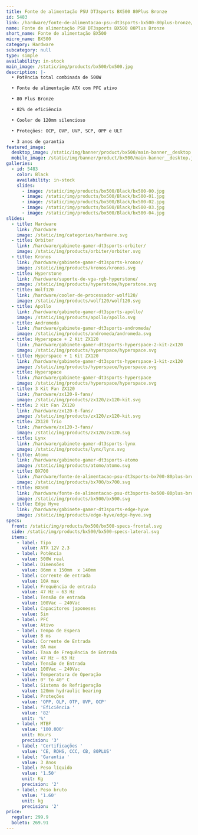 ```yaml
---
title: Fonte de alimentação PSU DT3sports BX500 80Plus Bronze
id: 5483
link: /hardware/fonte-de-alimentacao-psu-dt3sports-bx500-80plus-bronze/
name: Fonte de alimentação PSU DT3sports BX500 80Plus Bronze
short_name: Fonte de alimentação BX500
micro_name: BX500
category: Hardware
subcategory: null
type: simple
availability: in-stock
main_image: /static/img/products/bx500/bx500.jpg
description: |-
  • Potência total combinada de 500W

  • Fonte de alimentação ATX com PFC ativo

  • 80 Plus Bronze

  • 82% de eficiência

  • Cooler de 120mm silencioso

  • Proteções: OCP, OVP, UVP, SCP, OPP e ULT

  • 3 anos de garantia
featured_image:
  desktop_image: /static/img/banner/product/bx500/main-banner__desktop.jpg
  mobile_image: /static/img/banner/product/bx500/main-banner__desktop.jpg
galleries:
  - id: 5483
    color: Black
    availability: in-stock
    slides:
      - image: /static/img/products/bx500/Black/bx500-00.jpg
      - image: /static/img/products/bx500/Black/bx500-01.jpg
      - image: /static/img/products/bx500/Black/bx500-02.jpg
      - image: /static/img/products/bx500/Black/bx500-03.jpg
      - image: /static/img/products/bx500/Black/bx500-04.jpg
slides:
  - title: Hardware
    link: /hardware
    image: /static/img/categories/hardware.svg
  - title: Orbiter
    link: /hardware/gabinete-gamer-dt3sports-orbiter/
    image: /static/img/products/orbiter/orbiter.svg
  - title: Kronos
    link: /hardware/gabinete-gamer-dt3sports-kronos/
    image: /static/img/products/kronos/kronos.svg
  - title: Hyperstone
    link: /hardware/suporte-de-vga-rgb-hyperstone/
    image: /static/img/products/hyperstone/hyperstone.svg
  - title: Wolf120
    link: /hardware/cooler-de-processador-wolf120/
    image: /static/img/products/wolf120/wolf120.svg
  - title: Apollo
    link: /hardware/gabinete-gamer-dt3sports-apollo/
    image: /static/img/products/apollo/apollo.svg
  - title: Andromeda
    link: /hardware/gabinete-gamer-dt3sports-andromeda/
    image: /static/img/products/andromeda/andromeda.svg
  - title: Hyperspace + 2 Kit ZX120
    link: /hardware/gabinete-gamer-dt3sports-hyperspace-2-kit-zx120
    image: /static/img/products/hyperspace/hyperspace.svg
  - title: Hyperspace + 1 Kit ZX120
    link: /hardware/gabinete-gamer-dt3sports-hyperspace-1-kit-zx120
    image: /static/img/products/hyperspace/hyperspace.svg
  - title: Hyperspace
    link: /hardware/gabinete-gamer-dt3sports-hyperspace
    image: /static/img/products/hyperspace/hyperspace.svg
  - title: 3 Kit Fan ZX120
    link: /hardware/zx120-9-fans/
    image: /static/img/products/zx120/zx120-kit.svg
  - title: 2 Kit Fan ZX120
    link: /hardware/zx120-6-fans/
    image: /static/img/products/zx120/zx120-kit.svg
  - title: ZX120 Trio
    link: /hardware/zx120-3-fans/
    image: /static/img/products/zx120/zx120.svg
  - title: Lynx
    link: /hardware/gabinete-gamer-dt3sports-lynx
    image: /static/img/products/lynx/lynx.svg
  - title: Atomo
    link: /hardware/gabinete-gamer-dt3sports-atomo
    image: /static/img/products/atomo/atomo.svg
  - title: BX700
    link: /hardware/fonte-de-alimentacao-psu-dt3sports-bx700-80plus-bronze/
    image: /static/img/products/bx700/bx700.svg
  - title: BX500
    link: /hardware/fonte-de-alimentacao-psu-dt3sports-bx500-80plus-bronze/
    image: /static/img/products/bx500/bx500.svg
  - title: Edge Hyve
    link: /hardware/gabinete-gamer-dt3sports-edge-hyve
    image: /static/img/products/edge-hyve/edge-hyve.svg
specs:
  front: /static/img/products/bx500/bx500-specs-frontal.svg
  side: /static/img/products/bx500/bx500-specs-lateral.svg
  items:
    - label: Tipo
      value: ATX 12V 2.3
    - label: Potência
      value: 500W real
    - label: Dimensões
      value: 86mm x 150mm  x 140mm
    - label: Corrente de entrada
      value: 10A max
    - label: Frequência de entrada
      value: 47 Hz – 63 Hz
    - label: Tensão de entrada
      value: 100Vac – 240Vac
    - label: Capacitores japoneses
      value: Sim
    - label: PFC
      value: Ativo
    - label: Tempo de Espera
      value: 8 ms
    - label: Corrente de Entrada
      value: 8A max
    - label: Taxa de Frequência de Entrada
      value: 47 Hz – 63 Hz
    - label: Tensão de Entrada
      value: 100Vac – 240Vac
    - label: Temperatura de Operação
      value: 0° to 40° C
    - label: Sistema de Refrigeração
      value: 120mm hydraulic bearing
    - label: Proteções
      value: 'OPP, OLP, OTP, UVP, OCP'
    - label: 'Eficiência '
      value: '82'
      unit: '%'
    - label: MTBF
      value: '100.000'
      unit: Hours
      precision: '3'
    - label: 'Certificações '
      value: 'CE, ROHS, CCC, CB, 80PLUS'
    - label: 'Garantia '
      value: 3 Anos
    - label: Peso líquido
      value: '1.50'
      unit: Kg
      precision: '2'
    - label: Peso bruto
      value: '1.60'
      unit: kg
      precision: '2'
price:
  regular: 299.9
  boleto: 269.91
---
```

